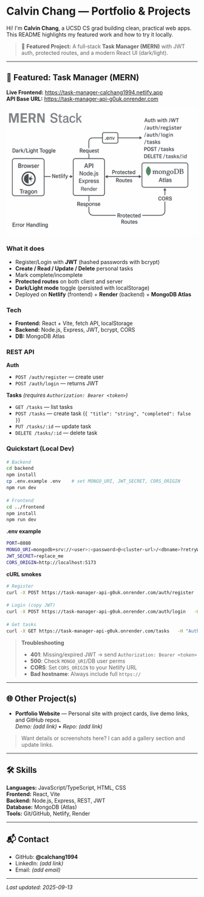 
# Calvin Chang — Portfolio & Projects

Hi! I'm **Calvin Chang**, a UCSD CS grad building clean, practical web apps. This README highlights my featured work and how to try it locally.

> 🔭 **Featured Project:** A full‑stack **Task Manager (MERN)** with JWT auth, protected routes, and a modern React UI (dark/light).

---

## 🚀 Featured: Task Manager (MERN)

**Live Frontend:** https://task-manager-calchang1994.netlify.app  
**API Base URL:** https://task-manager-api-g0uk.onrender.com

<img src="./architecture.png" alt="MERN Task Manager Architecture" width="820"/>

### What it does
- Register/Login with **JWT** (hashed passwords with bcrypt)
- **Create / Read / Update / Delete** personal tasks
- Mark complete/incomplete
- **Protected routes** on both client and server
- **Dark/Light mode** toggle (persisted with localStorage)
- Deployed on **Netlify** (frontend) + **Render** (backend) + **MongoDB Atlas**

### Tech
- **Frontend:** React + Vite, fetch API, localStorage
- **Backend:** Node.js, Express, JWT, bcrypt, CORS
- **DB:** MongoDB Atlas

### REST API
**Auth**
- `POST /auth/register` — create user
- `POST /auth/login` — returns JWT

**Tasks** *(requires `Authorization: Bearer <token>`)*
- `GET /tasks` — list tasks
- `POST /tasks` — create task (`{ "title": "string", "completed": false }`)
- `PUT /tasks/:id` — update task
- `DELETE /tasks/:id` — delete task

### Quickstart (Local Dev)
```bash
# Backend
cd backend
npm install
cp .env.example .env    # set MONGO_URI, JWT_SECRET, CORS_ORIGIN
npm run dev

# Frontend
cd ../frontend
npm install
npm run dev
```

**.env example**
```bash
PORT=8080
MONGO_URI=mongodb+srv://<user>:<password>@<cluster-url>/<dbname>?retryWrites=true&w=majority
JWT_SECRET=replace_me
CORS_ORIGIN=http://localhost:5173
```

**cURL smokes**
```bash
# Register
curl -X POST https://task-manager-api-g0uk.onrender.com/auth/register   -H "Content-Type: application/json"   -d '{"username":"demo","password":"demo123"}'

# Login (copy JWT)
curl -X POST https://task-manager-api-g0uk.onrender.com/auth/login   -H "Content-Type: application/json"   -d '{"username":"demo","password":"demo123"}'

# Get tasks
curl -X GET https://task-manager-api-g0uk.onrender.com/tasks   -H "Authorization: Bearer {TOKEN}"
```

> **Troubleshooting**
> - **401**: Missing/expired JWT → send `Authorization: Bearer <token>`  
> - **500**: Check `MONGO_URI`/DB user perms  
> - **CORS**: Set `CORS_ORIGIN` to your Netlify URL  
> - **Bad hostname**: Always include full `https://`

---

## 🌐 Other Project(s)

- **Portfolio Website** — Personal site with project cards, live demo links, and GitHub repos.  
  _Demo:_ *(add link)* • _Repo:_ *(add link)*

> Want details or screenshots here? I can add a gallery section and update links.

---

## 🛠️ Skills
**Languages:** JavaScript/TypeScript, HTML, CSS  
**Frontend:** React, Vite  
**Backend:** Node.js, Express, REST, JWT  
**Database:** MongoDB (Atlas)  
**Tools:** Git/GitHub, Netlify, Render

---

## 📬 Contact
- GitHub: **@calchang1994**  
- LinkedIn: *(add link)*  
- Email: *(add email)*

---

*Last updated: 2025-09-13*
